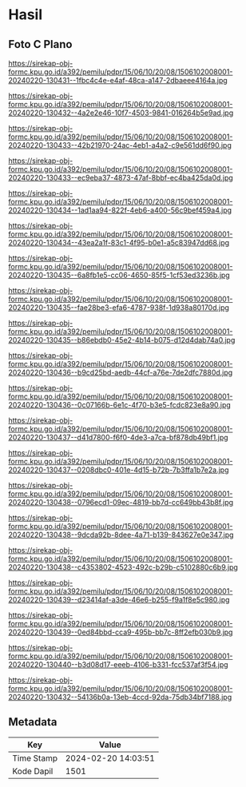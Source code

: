 # Hasil

## Foto C Plano

https://sirekap-obj-formc.kpu.go.id/a392/pemilu/pdpr/15/06/10/20/08/1506102008001-20240220-130431--1fbc4c4e-e4af-48ca-a147-2dbaeee4164a.jpg

https://sirekap-obj-formc.kpu.go.id/a392/pemilu/pdpr/15/06/10/20/08/1506102008001-20240220-130432--4a2e2e46-10f7-4503-9841-016264b5e9ad.jpg

https://sirekap-obj-formc.kpu.go.id/a392/pemilu/pdpr/15/06/10/20/08/1506102008001-20240220-130433--42b21970-24ac-4eb1-a4a2-c9e561dd6f90.jpg

https://sirekap-obj-formc.kpu.go.id/a392/pemilu/pdpr/15/06/10/20/08/1506102008001-20240220-130433--ec9eba37-4873-47af-8bbf-ec4ba425da0d.jpg

https://sirekap-obj-formc.kpu.go.id/a392/pemilu/pdpr/15/06/10/20/08/1506102008001-20240220-130434--1ad1aa94-822f-4eb6-a400-56c9bef459a4.jpg

https://sirekap-obj-formc.kpu.go.id/a392/pemilu/pdpr/15/06/10/20/08/1506102008001-20240220-130434--43ea2a1f-83c1-4f95-b0e1-a5c83947dd68.jpg

https://sirekap-obj-formc.kpu.go.id/a392/pemilu/pdpr/15/06/10/20/08/1506102008001-20240220-130435--6a8fb1e5-cc06-4650-85f5-1cf53ed3236b.jpg

https://sirekap-obj-formc.kpu.go.id/a392/pemilu/pdpr/15/06/10/20/08/1506102008001-20240220-130435--fae28be3-efa6-4787-938f-1d938a80170d.jpg

https://sirekap-obj-formc.kpu.go.id/a392/pemilu/pdpr/15/06/10/20/08/1506102008001-20240220-130435--b86ebdb0-45e2-4b14-b075-d12d4dab74a0.jpg

https://sirekap-obj-formc.kpu.go.id/a392/pemilu/pdpr/15/06/10/20/08/1506102008001-20240220-130436--b9cd25bd-aedb-44cf-a76e-7de2dfc7880d.jpg

https://sirekap-obj-formc.kpu.go.id/a392/pemilu/pdpr/15/06/10/20/08/1506102008001-20240220-130436--0c07166b-6e1c-4f70-b3e5-fcdc823e8a90.jpg

https://sirekap-obj-formc.kpu.go.id/a392/pemilu/pdpr/15/06/10/20/08/1506102008001-20240220-130437--d41d7800-f6f0-4de3-a7ca-bf878db49bf1.jpg

https://sirekap-obj-formc.kpu.go.id/a392/pemilu/pdpr/15/06/10/20/08/1506102008001-20240220-130437--0208dbc0-401e-4d15-b72b-7b3ffa1b7e2a.jpg

https://sirekap-obj-formc.kpu.go.id/a392/pemilu/pdpr/15/06/10/20/08/1506102008001-20240220-130438--0796ecd1-09ec-4819-bb7d-cc649bb43b8f.jpg

https://sirekap-obj-formc.kpu.go.id/a392/pemilu/pdpr/15/06/10/20/08/1506102008001-20240220-130438--9dcda92b-8dee-4a71-b139-843627e0e347.jpg

https://sirekap-obj-formc.kpu.go.id/a392/pemilu/pdpr/15/06/10/20/08/1506102008001-20240220-130438--c4353802-4523-492c-b29b-c5102880c6b9.jpg

https://sirekap-obj-formc.kpu.go.id/a392/pemilu/pdpr/15/06/10/20/08/1506102008001-20240220-130439--d23414af-a3de-46e6-b255-f9a1f8e5c980.jpg

https://sirekap-obj-formc.kpu.go.id/a392/pemilu/pdpr/15/06/10/20/08/1506102008001-20240220-130439--0ed84bbd-cca9-495b-bb7c-8ff2efb030b9.jpg

https://sirekap-obj-formc.kpu.go.id/a392/pemilu/pdpr/15/06/10/20/08/1506102008001-20240220-130440--b3d08d17-eeeb-4106-b331-fcc537af3f54.jpg

https://sirekap-obj-formc.kpu.go.id/a392/pemilu/pdpr/15/06/10/20/08/1506102008001-20240220-130432--54136b0a-13eb-4ccd-92da-75db34bf7188.jpg


## Metadata

| Key        | Value               |
| ---------- | ------------------- |
| Time Stamp | 2024-02-20 14:03:51 |
| Kode Dapil | 1501                |



